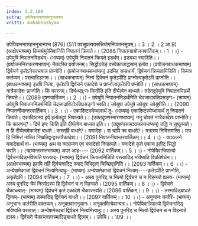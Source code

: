 ```yaml
---
index: 3.2.109
sutra: उपेयिवाननाश्वाननूचानश्च
vritti: mahabhashyam

---
```

 उपेयिवाननाश्वाननूचानश्च (876) (511 क्वसुप्रत्ययसन्नियोगनिपातनसूत्रम्।। 3 । 2 । 2 आ.9) (आक्षेपभाष्यम्) किमर्थमुपेयिवानिति निपातनं क्रियते।। (2088 निपातनप्रयोजनवार्तिकम्।। 1 ।।) - उपेयुषि निपातनमिडर्थम्- (भाष्यम्) उपेयुषि निपातनं क्रियते इडर्थम्। इड्यथा स्यादिति।। (प्रयोजननिराकरणभाष्यम्) नैतदस्ति प्रयोजनम्। सिद्धोऽत्रेङ् वस्वेकाजाद्धसाम् इत्येव। (प्रयोजनबाधकभाष्यम्) द्विर्वचने कृतेऽनेकाच्त्वान्न प्राप्नोति। (प्रयोजनबाधकभाष्यम्) इदमिह सम्प्रधार्यं, द्विर्वचनं क्रियतामिडिति। किमत्र कर्तव्यम्। परत्वादिडागमः।। (साधकभाष्यम्) नित्यं द्विर्वचनं कृतेऽपीटि प्राप्नोत्यकृतेऽपि प्राप्नोति।। (बाधकभाष्यम्) इडपि नित्यः, कृतेऽपि द्विर्वचने एकादेशे च प्राप्नोत्यकृतेऽपि प्रप्नोति।। (साधकभाष्यम्) नात्रैकादेशः प्राप्नोति। किं कारणम्। दिर्घःथ्द्य;णः कितीति इति दीर्घत्वेन बाध्यते। तदेतदुपेयुषि निपातनमिडर्थे क्रियते।। (2089 दूषणवार्तिकम्।। 2 ।।) - उपेयुषि निपातनमिडर्थमिति चेदजादावतिप्रसङ्गः- (भाष्यम्) उपेयुषि निपातनमिडर्थमिति चेदजादाविटोऽतिप्रसङ्गो भवति। उपेयुषा उपेयुषे उपेयुषः उपेयुषीति।। (2090 निपातनीयान्तरवार्तिकम्।। 3 ।।) - एकादिष्टस्येय्भावार्थं तु- (भाष्यम्) एकादिष्टस्येय्भावार्थं तु निपातनं क्रियते। एकादिष्टस्य इर्य् इत्येतद्रूपं निपात्यते।। (उक्तदूषणस्मारणभाष्यम्) ननु चोक्तं नात्रैकादेशः प्राप्नोति। किं कारणम्?। दिर्घ इणः किति इति दीर्घत्वेन बाध्यत इति।। (तद्दूषणासामञ्ञ्जस्यभाष्यम्) तद्धि न सुष्ठूच्यते। न हि दीर्घत्वमेकादेशं बाधते। कस्तर्हि बाधते?। यणादेशः। स चापि क्व बाधते?। यत्रास्य निमित्तमस्ति। यत्र हि निमित्तं नास्ति निष्प्रतिद्वन्द्वस्तत्रैकादेशः।। (2091 निपातनीयान्तरवार्तिकम्।। 4 ।।) - व्यञ्ञ्जने यणादेशार्थं वा- (भाष्यम्) अथ वा व्यञ्ञ्जन एव यणादेशो निपात्यते। यणादेशे कृते एकाच इतीट् सिद्धो भवति।। (ऋष्यन्तरमतभाष्यम्) अपर आह---- (2092 वार्तिकम्।। 5 ।।) - नोपेयिवान्निपात्यो द्विर्वचनादिड्भविष्यति परत्वाद्- (भाष्यम्) द्विर्वचनं क्रियतामिडिति परत्वादिड् भविष्यति विप्रतिषेधेन।। (आक्षेपभाष्यम्) इहापि तर्हि द्विर्वचनादिट् स्याद् बिभिद्वान् चिच्छिद्वानिति।। (2093 वार्तिकम्।। 6 ।।) - अन्येषामेकाचां द्विर्वचनं नित्यमित्याहुः- (भाष्यम्) अन्येषामेकाचां द्विर्वचनं नित्यम्----कृतेऽपीटि प्राप्नोति, अकृतेऽपि। (2094 वार्तिकम्।। 7 ।।) - अस्य पुनरिट् च नित्यो द्विर्वचनं च न विहन्यते ह्यस्य- (भाष्यम्) अस्य पुनरिट् चैवं नित्योऽस्य हि द्विर्वचनं च न विहन्यते। (2095 वार्तिकम्।। 8 ।।) - द्विर्वचने चैकाच्त्वात्- (भाष्यम्) द्विर्वचने कृते एकादेशे चैकाज्भवति। (2096 वार्तिकम्।। 9 ।।) - तस्मादिड्बाधते द्वित्वम्- (भाष्यम्) तस्मादिड् द्विर्वचनं बाधते।। (2097 वार्तिकम्।। 10 ।।) - अनूचानः कर्तरि- (भाष्यम्) अनूचानः कर्तरीति वक्तव्यम्। अनूक्तवाननूचानः। अनूक्तमित्येवान्यत्र।। नोपेयिवान्निपात्यो द्विर्वचनादिड् भविष्यति परत्वात्। अन्येषामेकाचां द्विर्वचनं नित्यमित्याहुः।। अस्य पुनरिट् च नित्यो द्विर्वचनं च न विहन्यते ह्यस्य। द्विर्वचने चैकाच्त्वात्तस्मादिड्बाधते द्वित्वम्।। उपेयि।। 109 ।। 